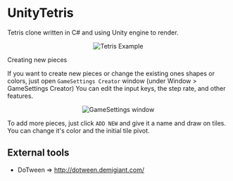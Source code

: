 # UnityTetris
Tetris clone written in C# and using Unity engine to render.

<p align="center">
  <img src="https://github.com/Mukarillo/UnityTetris/blob/master/readmeimages/tetris_example.gif?raw=true" alt="Tetris Example"/>
</p

## Creating new pieces
If you want to create new pieces or change the existing ones shapes or colors, just open ```GameSettings Creator``` window (under Window > GameSettings Creator)
You can edit the input keys, the step rate, and other features.

<p align="center">
  <img src="https://github.com/Mukarillo/UnityTetris/blob/master/readmeimages/gameConfigWindow.PNG?raw=true" alt="GameSettings window"/>
</p

To add more pieces, just click ```ADD NEW``` and give it a name and draw on tiles. You can change it's color and the initial tile pivot.


## External tools
- DoTween => http://dotween.demigiant.com/
